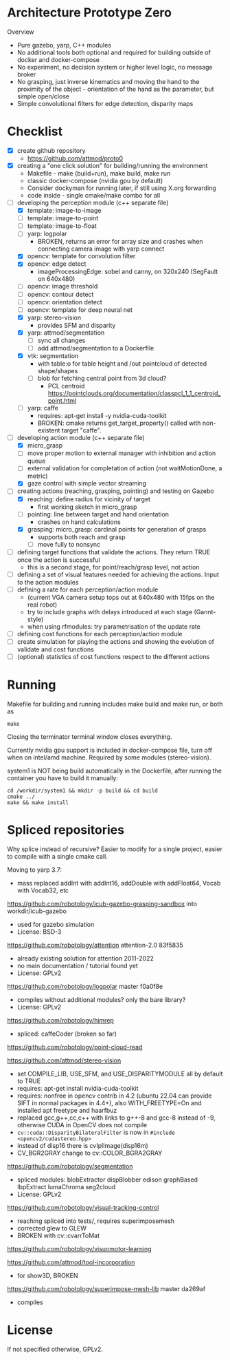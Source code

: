 # Architecture Prototype Zero

Overview
- Pure gazebo, yarp, C++ modules
- No additional tools both optional and required for building outside of docker and docker-compose
- No experiment, no decision system or higher level logic, no message broker
- No grasping, just inverse kinematics and moving the hand to the proximity of the object - orientation of the hand as the parameter, but simple open/close
- Simple convolutional filters for edge detection, disparity maps

# Checklist

- [x] create github repository
  - https://github.com/attmod/proto0
- [x] creating a "one click solution" for building/running the environment
  - Makefile - make (build+run), make build, make run
  - classic docker-compose (nvidia gpu by default)
  - Consider dockyman for running later, if still using X.org forwarding
  - code inside - single cmake/make combo for all
- [ ] developing the perception module (c++ separate file)
  - [x] template: image-to-image
  - [ ] template: image-to-point
  - [ ] template: image-to-float
  - [ ] yarp: logpolar
    - BROKEN, returns an error for array size and crashes when connecting camera image with yarp connect
  - [x] opencv: template for convolution filter
  - [x] opencv: edge detect
    - imageProcessingEdge: sobel and canny, on 320x240 (SegFault on 640x480)
  - [ ] opencv: image threshold
  - [ ] opencv: contour detect
  - [ ] opencv: orientation detect
  - [ ] opencv: template for deep neural net
  - [x] yarp: stereo-vision
    - provides SFM and disparity
  - [x] yarp: attmod/segmentation
    - [ ] sync all changes
    - [ ] add attmod/segmentation to a Dockerfile
  - [x] vtk: segmentation
    - with table:o for table height and /out pointcloud of detected shape/shapes
    - [ ] blob for fetching central point from 3d cloud?
      - PCL centroid https://pointclouds.org/documentation/classpcl_1_1_centroid_point.html
  - [ ] yarp: caffe
    - requires: apt-get install -y nvidia-cuda-toolkit
    - BROKEN: cmake returns get_target_property() called with non-existent target "caffe".
- [ ] developing action module (c++ separate file)
  - [x] micro_grasp
  - [ ] move proper motion to external manager with inhibition and action queue
  - [ ] external validation for completation of action (not waitMotionDone, a metric)
  - [x] gaze control with simple vector streaming
- [ ] creating actions (reaching, grasping, pointing) and testing on Gazebo
  - [x] reaching: define radius for vicinity of target
    - first working sketch in micro_grasp
  - [ ] pointing: line between target and hand orientation
    - crashes on hand calculations
  - [x] grasping: micro_grasp: cardinal points for generation of grasps
    - supports both reach and grasp
    - [ ] move fully to nonsync
- [ ] defining target functions that validate the actions. They return TRUE once the action is successful
  - this is a second stage, for point/reach/grasp level, not action
- [ ] defining a set of visual features needed for achieving the actions. Input to the action modules
- [ ] defining a rate for each perception/action module
  - (current VGA camera setup tops out at 640x480 with 15fps on the real robot)
  - try to include graphs with delays introduced at each stage (Gannt-style)
  - when using rfmodules: try parametrisation of the update rate
- [ ] defining cost functions for each perception/action module
- [ ] create simulation for playing the actions and showing the evolution of validate and cost functions 
- [ ] (optional) statistics of cost functions respect to the different actions

# Running

Makefile for building and running includes make build and make run, or both as

    make

Closing the terminator terminal window closes everything.

Currently nvidia gpu support is included in docker-compose file, turn off when on intel/amd machine. Required by some modules (stereo-vision).

system1 is NOT being build automatically in the Dockerfile, after running the container you have to build it manually:

    cd /workdir/system1 && mkdir -p build && cd build
    cmake ../
    make && make install


# Spliced repositories

Why splice instead of recursive? Easier to modify for a single project, easier to compile with a single cmake call.


Moving to yarp 3.7:
- mass replaced addInt with addInt16, addDouble with addFloat64, Vocab with Vocab32, etc

https://github.com/robotology/icub-gazebo-grasping-sandbox into workdir/icub-gazebo
- used for gazebo simulation
- License: BSD-3

https://github.com/robotology/attention attention-2.0 83f5835
- already existing solution for attention 2011-2022
- no main documentation / tutorial found yet
- License: GPLv2

https://github.com/robotology/logpolar master f0a0f8e
- compiles without additional modules? only the bare library?
- License: GPLv2

https://github.com/robotology/himrep
- spliced: caffeCoder (broken so far)

https://github.com/robotology/point-cloud-read

https://github.com/attmod/stereo-vision
- set COMPILE_LIB, USE_SFM, and USE_DISPARITYMODULE all by default to TRUE
- requires: apt-get install nvidia-cuda-toolkit
- requires: nonfree in opencv contrib in 4.2 (ubuntu 22.04 can provide SIFT in normal packages in 4.4+), also WITH_FREETYPE=On and installed apt freetype and haarfbuz
- replaced gcc,g++,cc,c++ with links to g++-8 and gcc-8 instead of -9, otherwise CUDA in OpenCV does not compile
- `cv::cuda::DisparityBilateralFilter` is now in `#include <opencv2/cudastereo.hpp>`
- instead of disp16 there is cvIplImage(disp16m)
- CV_BGR2GRAY change to cv::COLOR_BGRA2GRAY

https://github.com/robotology/segmentation
- spliced modules: blobExtractor dispBlobber edison graphBased lbpExtract lumaChroma seg2cloud
- License: GPLv2

https://github.com/robotology/visual-tracking-control
- reaching spliced into tests/, requires superimposemesh
- corrected glew to GLEW
- BROKEN with cv::cvarrToMat

https://github.com/robotology/visuomotor-learning


https://github.com/attmod/tool-incorporation
- for show3D, BROKEN

https://github.com/robotology/superimpose-mesh-lib master da269af
- compiles

# License

If not specified otherwise, GPLv2.

